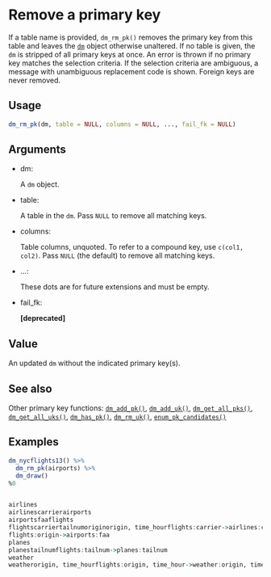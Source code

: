# Remove a primary key

If a table name is provided, `dm_rm_pk()` removes the primary key from
this table and leaves the
[`dm`](https://dm.cynkra.com/dev/reference/dm.md) object otherwise
unaltered. If no table is given, the `dm` is stripped of all primary
keys at once. An error is thrown if no primary key matches the selection
criteria. If the selection criteria are ambiguous, a message with
unambiguous replacement code is shown. Foreign keys are never removed.

## Usage

``` r
dm_rm_pk(dm, table = NULL, columns = NULL, ..., fail_fk = NULL)
```

## Arguments

- dm:

  A `dm` object.

- table:

  A table in the `dm`. Pass `NULL` to remove all matching keys.

- columns:

  Table columns, unquoted. To refer to a compound key, use
  `c(col1, col2)`. Pass `NULL` (the default) to remove all matching
  keys.

- ...:

  These dots are for future extensions and must be empty.

- fail_fk:

  **\[deprecated\]**

## Value

An updated `dm` without the indicated primary key(s).

## See also

Other primary key functions:
[`dm_add_pk()`](https://dm.cynkra.com/dev/reference/dm_add_pk.md),
[`dm_add_uk()`](https://dm.cynkra.com/dev/reference/dm_add_uk.md),
[`dm_get_all_pks()`](https://dm.cynkra.com/dev/reference/dm_get_all_pks.md),
[`dm_get_all_uks()`](https://dm.cynkra.com/dev/reference/dm_get_all_uks.md),
[`dm_has_pk()`](https://dm.cynkra.com/dev/reference/dm_has_pk.md),
[`dm_rm_uk()`](https://dm.cynkra.com/dev/reference/dm_rm_uk.md),
[`enum_pk_candidates()`](https://dm.cynkra.com/dev/reference/dm_enum_pk_candidates.md)

## Examples

``` r
dm_nycflights13() %>%
  dm_rm_pk(airports) %>%
  dm_draw()
%0


airlines
airlinescarrierairports
airportsfaaflights
flightscarriertailnumoriginorigin, time_hourflights:carrier->airlines:carrier
flights:origin->airports:faa
planes
planestailnumflights:tailnum->planes:tailnum
weather
weatherorigin, time_hourflights:origin, time_hour->weather:origin, time_hour
```
